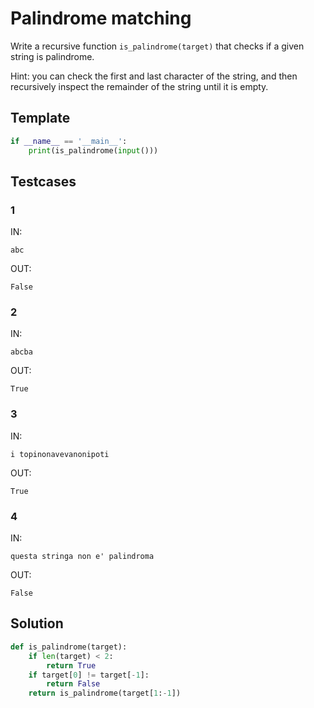 # Palindrome matching

Write a recursive function `is_palindrome(target)` that checks if a given string is palindrome.

Hint: you can check the first and last character of the string, and then recursively inspect the remainder of the string until it is empty.

## Template

```py
if __name__ == '__main__':
    print(is_palindrome(input()))
```

## Testcases

### 1

IN:
```
abc
```

OUT:
```
False
```

### 2

IN:
```
abcba
```

OUT:
```
True
```

### 3

IN:
```
i topinonavevanonipoti
```

OUT:
```
True
```

### 4

IN:
```
questa stringa non e' palindroma
```

OUT:
```
False
```

## Solution

```py
def is_palindrome(target):
    if len(target) < 2:
        return True
    if target[0] != target[-1]:
        return False
    return is_palindrome(target[1:-1])
```
